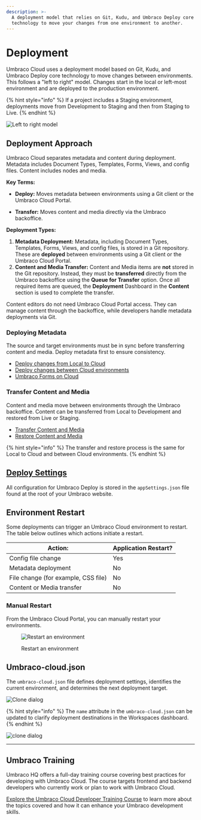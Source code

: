 ```yaml
---
description: >-
  A deployment model that relies on Git, Kudu, and Umbraco Deploy core
  technology to move your changes from one environment to another.
---
```


# Deployment

Umbraco Cloud uses a deployment model based on Git, Kudu, and Umbraco Deploy core technology to move changes between environments. This follows a "left to right" model. Changes start in the local or left-most environment and are deployed to the production environment.

{% hint style="info" %}
If a project includes a Staging environment, deployments move from Development to Staging and then from Staging to Live.
{% endhint %}

![Left to right model](images/left-to-right.png)

## Deployment Approach

Umbraco Cloud separates metadata and content during deployment. Metadata includes Document Types, Templates, Forms, Views, and config files. Content includes nodes and media.

**Key Terms:**

* **Deploy:** Moves metadata between environments using a Git client or the Umbraco Cloud Portal.

* **Transfer:** Moves content and media directly via the Umbraco backoffice.

**Deployment Types:**

1. **Metadata Deployment:** Metadata, including Document Types, Templates, Forms, Views, and config files, is stored in a Git repository. These are **deployed** between environments using a Git client or the Umbraco Cloud Portal.
2. **Content and Media Transfer:** Content and Media items are **not** stored in the Git repository. Instead, they must be **transferred** directly from the Umbraco backoffice using the **Queue for Transfer** option. Once all required items are queued, the **Deployment** Dashboard in the **Content** section is used to complete the transfer.

Content editors do not need Umbraco Cloud Portal access. They can manage content through the backoffice, while developers handle metadata deployments via Git.

### Deploying Metadata

The source and target environments must be in sync before transferring content and media. Deploy metadata first to ensure consistency.

* [Deploy changes from Local to Cloud](local-to-cloud.md)
* [Deploy changes between Cloud environments](cloud-to-cloud.md)
* [Umbraco Forms on Cloud](umbraco-forms-on-cloud.md)

### Transfer Content and Media

Content and media move between environments through the Umbraco backoffice. Content can be transferred from Local to Development and restored from Live or Staging.

* [Transfer Content and Media](content-transfer.md)
* [Restore Content and Media](restoring-content/README.md)

{% hint style="info" %}
The transfer and restore process is the same for Local to Cloud and between Cloud environments.
{% endhint %}

## [Deploy Settings](https://docs.umbraco.com/umbraco-deploy/deploy-settings)

All configuration for Umbraco Deploy is stored in the `appSettings.json` file found at the root of your Umbraco website.

## Environment Restart

Some deployments can trigger an Umbraco Cloud environment to restart. The table below outlines which actions initiate a restart.

| Action:                              | Application Restart? |
| ------------------------------------ | -------------------- |
| Config file change                   | Yes                  |
| Metadata deployment                  | No                   |
| File change (for example, CSS file)  | No                   |
| Content or Media transfer            | No                   |

### Manual Restart

From the Umbraco Cloud Portal, you can manually restart your environments.

<figure><img src="../.gitbook/assets/image (38).png" alt="Restart an environment"><figcaption><p>Restart an environment</p></figcaption></figure>

## Umbraco-cloud.json

The `umbraco-cloud.json` file defines deployment settings, identifies the current environment, and determines the next deployment target.

![Clone dialog](images/Umbraco-cloud-json.png)

{% hint style="info" %}
The `name` attribute in the `umbraco-cloud.json` can be updated to clarify deployment destinations in the Workspaces dashboard.
{% endhint %}

![clone dialog](images/change-env-name-v8.png)

***

## Umbraco Training

Umbraco HQ offers a full-day training course covering best practices for developing with Umbraco Cloud. The course targets frontend and backend developers who currently work or plan to work with Umbraco Cloud.

[Explore the Umbraco Cloud Developer Training Course](https://umbraco.com/training/course-details/cloud-developer/) to learn more about the topics covered and how it can enhance your Umbraco development skills.
